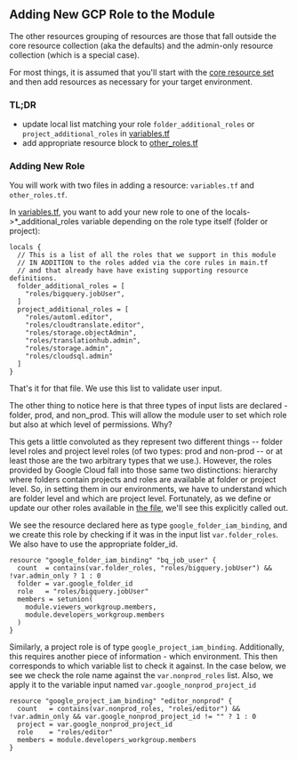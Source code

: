 ## Adding New GCP Role to the Module

The other resources grouping of resources are those that fall outside the core resource collection (aka the defaults) and the admin-only resource collection (which is a special case).

For most things, it is assumed that you'll start with the [core resource set](./main.tf) and then add resources as necessary for your target environment.

### TL;DR

- update local list matching your role `folder_additional_roles` or `project_additional_roles` in [variables.tf](./variables.tf)
- add appropriate resource block to [other_roles.tf](./other_roles.tf)

### Adding New Role

You will work with two files in adding a resource: `variables.tf` and `other_roles.tf`.

In [variables.tf](./variables.tf), you want to add your new role to one of the locals->*_additional_roles variable depending on the role type itself (folder or project):

```hcl
locals {
  // This is a list of all the roles that we support in this module
  // IN ADDITION to the roles added via the core rules in main.tf
  // and that already have have existing supporting resource definitions.
  folder_additional_roles = [
    "roles/bigquery.jobUser",
  ]
  project_additional_roles = [
    "roles/automl.editor",
    "roles/cloudtranslate.editor",
    "roles/storage.objectAdmin",
    "roles/translationhub.admin",
    "roles/storage.admin",
    "roles/cloudsql.admin"
  ]
}
```

That's it for that file. We use this list to validate user input.

The other thing to notice here is that three types of input lists are declared - folder, prod, and non_prod. This will allow the module user to set which role but also at which level of permissions. Why? 

This gets a little convoluted as they represent two different things -- folder level roles and project level roles (of two types: prod and non-prod -- or at least those are the two arbitrary types that we use.). However, the roles provided by Google Cloud fall into those same two distinctions: hierarchy where folders contain projects and roles are available at folder or project level. So, in setting them in our environments, we have to understand which are folder level and which are project level. Fortunately, as we define or update our other roles available in [the file](./other_roles.tf), we'll see this explicitly called out.

We see the resource declared here as type `google_folder_iam_binding`, and we create this role by checking if it was in the input list `var.folder_roles`. We also have to use the appropriate folder_id.

```hcl
resource "google_folder_iam_binding" "bq_job_user" {
  count  = contains(var.folder_roles, "roles/bigquery.jobUser") && !var.admin_only ? 1 : 0
  folder = var.google_folder_id
  role   = "roles/bigquery.jobUser"
  members = setunion(
    module.viewers_workgroup.members,
    module.developers_workgroup.members
  )
}
```

Similarly, a project role is of type `google_project_iam_binding`. Additionally, this requires another piece of information - which environment. This then corresponds to which variable list to check it against. In the case below, we see we check the role name against the `var.nonprod_roles` list. Also, we apply it to the variable input named `var.google_nonprod_project_id`

```hcl
resource "google_project_iam_binding" "editor_nonprod" {
  count   = contains(var.nonprod_roles, "roles/editor") && !var.admin_only && var.google_nonprod_project_id != "" ? 1 : 0
  project = var.google_nonprod_project_id
  role    = "roles/editor"
  members = module.developers_workgroup.members
}
```







